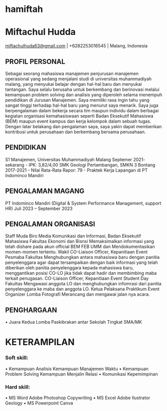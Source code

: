 # hamiftah
# Miftachul Hudda
miftachulhuda63@gmail.com | +6282253016545 | Malang, Indonesia
## PROFIL PERSONAL
Sebagai seorang mahasiswa manajemen penjurusan manajemen operasional yang sedang menjalani studi di universitas muhammadiyah malang, yang menyukai belajar dengan hal-hal baru dan menyukai tantangan. Saya selalu berusaha untuk berkembang dan berinovasi melalui kemampuan problem solving dan analisis yang diperoleh selama menempuh pendidikan di Jurusan Manajemen. Saya memiliki rasa ingin tahu yang sangat tinggi terhadap hal-hal baru yang menurut saya menarik. Saya juga berpengalaman dalam bekerja secara tim maupun individu dalam berbagai kegiatan organisasi kemahasiswaan seperti Badan Eksekutif Mahasiswa (BEM) maupun event kampus dan kerja kelompok dalam sebuah tugas. Dengan latar belakang dan pengalaman saya, saya yakin dapat memberikan kontribusi untuk perusahaan dan berkembang bersama perusahaan.

## PENDIDIKAN
  S1 Manajemen, Universitas Muhammadiyah Malang	Septemer 2021- sekarang
    - IPK: 3,82/4,00
  SMK Geologi Pertambangan, SMKN 3 Bontang	2017-2021
    - Nilai Rata-Rata Rapor: 79
    - Praktek Kerja Lapangan di PT Indominco Mandiri

## PENGALAMAN MAGANG
PT Indominco Mandiri
(Digital & System Performance Management, support HR)	Juli 2023 – September 2023

## PENGALAMAN ORGANISASI
Staff Muda Biro Media Komunikasi dan Informasi, 
Badan Eksekutif Mahasiswa Fakultas Ekonomi dan Bisnsi
Memaksimalkan informasi yang telah dishare pada akun official BEM FEB UMM dan Mendokumentasikan momen-momen tertentu.
Wakil CO-Liaison Officer, Kepanitiaan Event Pesmaba Fakultas
Menghubungkan antara mahasiswa baru dengan panitia penyelenggara agar dapat tersampaikan dengan baik informasi yang telah diberikan oleh panitia penyelenggara kepada mahasiswa baru, menggantikan posisi CO-LO jika tidak dapat hadir dan membimbing maba terkait penugasan.
CO-Liaison Officer, Kepanitiaan Event Student Day Fakultas
Mengawasi anggota LO dan menghubungkan infomrasi dari panitia penyelenggara ke maba dan anggota LO.
Ketua Pelaksana Praktikum Event Organizer Lomba Fotografi
Merancang dan mengawai jalan nya acara.

## PENGHARGAAN
•	Juara Kedua Lomba Paskibrakan antar Sekolah Tingkat SMA/MK

# KETERAMPILAN
### Soft skill:
•	Kemampuan Analisis			Kemampuan Manajemen Waktu
•	Kemampuan Problem Solving		Kemampuan Menjalin Relasi
•	Komunikasi				Kepemimpinan
### Hard skill:
•	MS Word		Adobe Photoshop	Copywriting
•	MS Excel		Adobe Ilustrator	Geology
•	MS Powerpoint	Canva			

